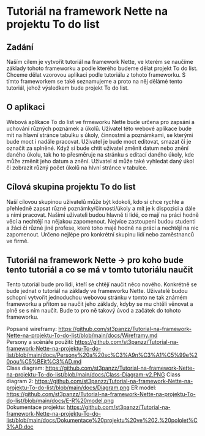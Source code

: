 # Tutoriál na framework Nette na projektu To do list

## Zadání                                                                                                                                                                        
Naším cílem je vytvořit tutoriál na framework Nette, ve kterém se naučíme základy tohoto frameworku a podle kterého budeme dělat projekt To do list. Chceme dělat vzorovou aplikaci podle tutoriálu z tohoto frameworku. S tímto frameworkem se také seznamujeme a proto na něj dělámé tento tutoriál, jehož výsledkem bude projekt To do list.

## O aplikaci
Webová aplikace To do list ve frmeworku Nette bude určena pro zapsání a uchování různých poznámek a úkolů. Uživatel této webové aplikace bude mít na hlavní stránce tabulku s úkoly, činnostmi a poznámkami, se kterými bude moct i nadále pracovat. Uživatel je bude moct editovat, smazat či je označit za splněné. Když si bude chtít uživatel změnit datum nebo znění daného úkolu, tak ho to přesměruje na stránku s editací daného úkoly, kde může změnit jeho datum a znění. Uživatel si může také vyhledat daný úkol či zobrazit různý počet úkolů na hlvní stránce v tabulce.

## Cílová skupina projektu To do list
Naší cílovou skupinou uživatelů může být kdokoli, kdo si chce rychle a přehledně zapsat různé poznámky/činnosti/úkoly a mít je k dispozici a dále s nimi pracovat. Našimi uživateli budou hlavně ti lidé, co mají na práci hodně věcí a nechtějí na nějakou zapomenout. Nejvíce zastoupení budou studenti a žáci či různé jiné profese, které toho majé hodně na práci a nechtějí na nic zapomenout. Určeno nejlépe pro konkrétní skupinu lidí nebo zaměstnanců ve firmě.

## Tutoriál na framework Nette -> pro koho bude tento tutoriál a co se má v tomto tutoriálu naučit
Tento tutoriál bude pro lidi, kteří se chtějí naučit něco nového. Konkrétně se bude jednat o tutoriál na základy ve frameworku Nette. Uživatelé budou schopni vytvořit jednoduchou webovou stránku v tomto ne tak známém frameworku a přitom se naučit jeho základy, kdyby se mu chtěli věnovat a plně se s ním naučit. Bude to pro ně takový úvod a začátek do tohoto frameworku.

Popsané wireframy: https://github.com/st3panzz/Tutorial-na-framework-Nette-na-projektu-To-do-list/blob/main/docs/Wireframy.md                                                     
Persony a scénáře použití: https://github.com/st3panzz/Tutorial-na-framework-Nette-na-projektu-To-do-list/blob/main/docs/Persony%20a%20sc%C3%A9n%C3%A1%C5%99e%20pou%C5%BEit%C3%AD.md                                                                                                     
Class diagram: https://github.com/st3panzz/Tutorial-na-framework-Nette-na-projektu-To-do-list/blob/main/docs/Class-Diagram-v2.PNG
Class diagram 2: https://github.com/st3panzz/Tutorial-na-framework-Nette-na-projektu-To-do-list/blob/main/docs/Diagram.png
ER model: https://github.com/st3panzz/Tutorial-na-framework-Nette-na-projektu-To-do-list/blob/main/docs/E-R%20model.png                                                             
Dokumentace projektu: https://github.com/st3panzz/Tutorial-na-framework-Nette-na-projektu-To-do-list/blob/main/docs/Dokumentace%20projektu%20ve%202.%20pololet%C3%AD.doc
